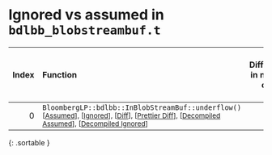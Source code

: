 # Ignored vs assumed in `bdlbb_blobstreambuf.t`

<script src="../sorttable.js"></script>

|   Index | Function                                                                                                                                                                                                                                                                    |   Difference in number of lines |   Function size difference in bytes |   Number of lines in assumed build |   Number of bytes in assumed build |   Number of lines in ignored build |   Number of bytes in ignored build |
|--------:|:----------------------------------------------------------------------------------------------------------------------------------------------------------------------------------------------------------------------------------------------------------------------------|--------------------------------:|------------------------------------:|-----------------------------------:|-----------------------------------:|-----------------------------------:|-----------------------------------:|
|       0 | `BloombergLP::bdlbb::InBlobStreamBuf::underflow()` <sup>\[[Assumed](0-assume)\], \[[Ignored](0-none)\], \[[Diff](0.diff.html)\], \[[Prettier Diff](0-diff.html)\], \[[Decompiled Assumed](0-assume-decompiled.txt)\], \[[Decompiled Ignored](0-none-decompiled.txt)\]</sup> |                               1 |                                   0 |                                 42 |                                144 |                                 41 |                                144 |
{: .sortable }

